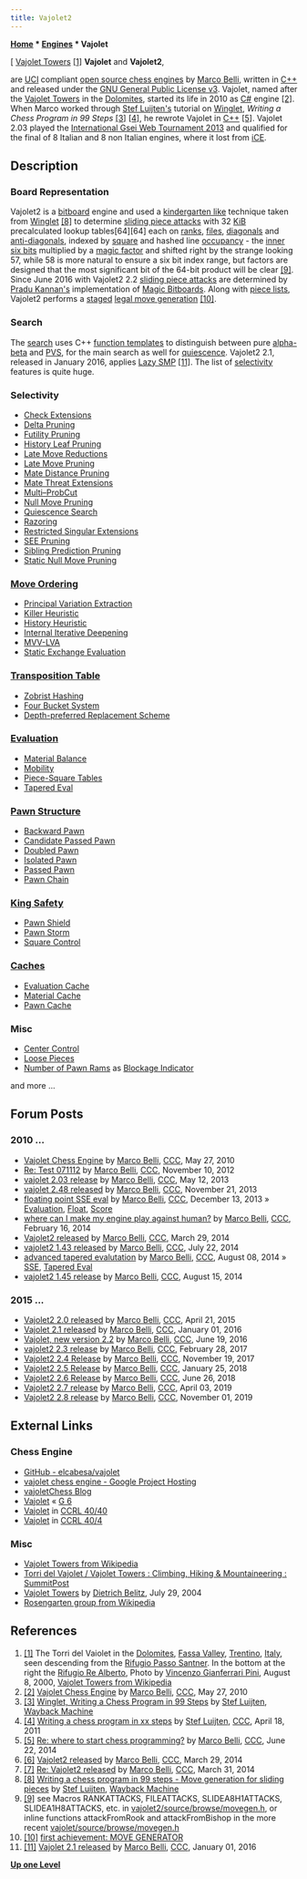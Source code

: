 ```yaml
---
title: Vajolet2
---
```

**[Home](Home "Home") \* [Engines](Engines "Engines") \* Vajolet**



[ [Vajolet Towers](https://en.wikipedia.org/wiki/Vajolet_Towers) <a id="cite-note-1" href="#cite-ref-1">[1]</a>
**Vajolet** and **Vajolet2**,  

are [UCI](UCI "UCI") compliant [open source chess engines](Category:Open_Source "Category:Open Source") by [Marco Belli](Marco_Belli "Marco Belli"), written in [C++](Cpp "Cpp") and released under the [GNU General Public License v3](Free_Software_Foundation#GPL "Free Software Foundation"). Vajolet, named after the [Vajolet Towers](https://en.wikipedia.org/wiki/Vajolet_Towers) in the [Dolomites](https://en.wikipedia.org/wiki/Dolomites), started its life in 2010 as [C#](C_sharp "C sharp") engine <a id="cite-note-2" href="#cite-ref-2">[2]</a>. When Marco worked through [Stef Luijten's](index.php?title=Stef_Luijten&action=edit&redlink=1 "Stef Luijten (page does not exist)") tutorial on [Winglet](Winglet "Winglet"), *Writing a Chess Program in 99 Steps* <a id="cite-note-3" href="#cite-ref-3">[3]</a> <a id="cite-note-4" href="#cite-ref-4">[4]</a>, he rewrote Vajolet in [C++](Cpp "Cpp") <a id="cite-note-5" href="#cite-ref-5">[5]</a>. Vajolet 2.03 played the [International Gsei Web Tournament 2013](IGWT_2013 "IGWT 2013") and qualified for the final of 8 Italian and 8 non Italian engines, where it lost from [iCE](ICE "ICE"). 



## Description


### Board Representation


Vajolet2 is a [bitboard](Bitboards "Bitboards") engine and used a [kindergarten like](Kindergarten_Bitboards "Kindergarten Bitboards") technique taken from [Winglet](Winglet "Winglet") <a id="cite-note-8" href="#cite-ref-8">[8]</a> to determine [sliding piece attacks](Sliding_Piece_Attacks "Sliding Piece Attacks") with 32 [KiB](https://en.wikipedia.org/wiki/Kibibyte) precalculated lookup tables[64][64] each on [ranks](Ranks "Ranks"), [files](Files "Files"), [diagonals](Diagonals "Diagonals") and [anti-diagonals](Anti-Diagonals "Anti-Diagonals"), indexed by [square](Squares "Squares") and hashed line [occupancy](Occupancy "Occupancy") - the [inner six bits](First_Rank_Attacks#TheOuterSquares "First Rank Attacks") multiplied by a [magic factor](Magic_Bitboards "Magic Bitboards") and shifted right by the strange looking 57, while 58 is more natural to ensure a six bit index range, but factors are designed that the most significant bit of the 64-bit product will be clear <a id="cite-note-9" href="#cite-ref-9">[9]</a>. Since June 2016 with Vajolet2 2.2 [sliding piece attacks](Sliding_Piece_Attacks "Sliding Piece Attacks") are determined by [Pradu Kannan's](Pradu_Kannan "Pradu Kannan") implementation of [Magic Bitboards](Magic_Bitboards "Magic Bitboards"). Along with [piece lists](Piece-Lists "Piece-Lists"), Vajolet2 performs a [staged](Move_Generation#Staged "Move Generation") [legal move generation](Move_Generation#Legal "Move Generation") <a id="cite-note-10" href="#cite-ref-10">[10]</a>. 



### Search


The [search](Search "Search") uses C++ [function templates](https://en.wikipedia.org/wiki/Template_%28C%2B%2B%29#Function_templates) to distinguish between pure [alpha-beta](Alpha-Beta "Alpha-Beta") and [PVS](Principal_Variation_Search "Principal Variation Search"), for the main search as well for [quiescence](Quiescence_Search "Quiescence Search"). Vajolet2 2.1, released in January 2016, applies [Lazy SMP](Lazy_SMP "Lazy SMP") <a id="cite-note-11" href="#cite-ref-11">[11]</a>. The list of [selectivity](Selectivity "Selectivity") features is quite huge.



### Selectivity


* [Check Extensions](Check_Extensions "Check Extensions")
* [Delta Pruning](Delta_Pruning "Delta Pruning")
* [Futility Pruning](Futility_Pruning "Futility Pruning")
* [History Leaf Pruning](History_Leaf_Pruning "History Leaf Pruning")
* [Late Move Reductions](Late_Move_Reductions "Late Move Reductions")
* [Late Move Pruning](Futility_Pruning#MoveCountBasedPruning "Futility Pruning")
* [Mate Distance Pruning](Mate_Distance_Pruning "Mate Distance Pruning")
* [Mate Threat Extensions](Mate_Threat_Extensions "Mate Threat Extensions")
* [Multi–ProbCut](ProbCut#MPC "ProbCut")
* [Null Move Pruning](Null_Move_Pruning "Null Move Pruning")
* [Quiescence Search](Quiescence_Search "Quiescence Search")
* [Razoring](Razoring "Razoring")
* [Restricted Singular Extensions](Singular_Extensions#RestrictedSE "Singular Extensions")
* [SEE Pruning](Static_Exchange_Evaluation "Static Exchange Evaluation")
* [Sibling Prediction Pruning](Sibling_Prediction_Pruning "Sibling Prediction Pruning")
* [Static Null Move Pruning](Reverse_Futility_Pruning "Reverse Futility Pruning")


### [Move Ordering](Move_Ordering "Move Ordering")


* [Principal Variation Extraction](Principal_Variation "Principal Variation")
* [Killer Heuristic](Killer_Heuristic "Killer Heuristic")
* [History Heuristic](History_Heuristic "History Heuristic")
* [Internal Iterative Deepening](Internal_Iterative_Deepening "Internal Iterative Deepening")
* [MVV-LVA](MVV-LVA "MVV-LVA")
* [Static Exchange Evaluation](Static_Exchange_Evaluation "Static Exchange Evaluation")


### [Transposition Table](Transposition_Table "Transposition Table")


* [Zobrist Hashing](Zobrist_Hashing "Zobrist Hashing")
* [Four Bucket System](Transposition_Table#Bucket "Transposition Table")
* [Depth-preferred Replacement Scheme](Transposition_Table#ReplacementStrategies "Transposition Table")


### [Evaluation](Evaluation "Evaluation")


* [Material Balance](Material#Balance "Material")
* [Mobility](Mobility "Mobility")
* [Piece-Square Tables](Piece-Square_Tables "Piece-Square Tables")
* [Tapered Eval](Tapered_Eval "Tapered Eval")


### [Pawn Structure](Pawn_Structure "Pawn Structure")


* [Backward Pawn](Backward_Pawn "Backward Pawn")
* [Candidate Passed Pawn](Candidate_Passed_Pawn "Candidate Passed Pawn")
* [Doubled Pawn](Doubled_Pawn "Doubled Pawn")
* [Isolated Pawn](Isolated_Pawn "Isolated Pawn")
* [Passed Pawn](Passed_Pawn "Passed Pawn")
* [Pawn Chain](Pawn_Chain "Pawn Chain")


### [King Safety](King_Safety "King Safety")


* [Pawn Shield](King_Safety#PawnShield "King Safety")
* [Pawn Storm](King_Safety#PawnStorm "King Safety")
* [Square Control](King_Safety#SquareControl "King Safety")


### [Caches](Hash_Table "Hash Table")


* [Evaluation Cache](Evaluation_Hash_Table "Evaluation Hash Table")
* [Material Cache](Material_Hash_Table "Material Hash Table")
* [Pawn Cache](Pawn_Hash_Table "Pawn Hash Table")


### Misc


* [Center Control](Center_Control "Center Control")
* [Loose Pieces](Loose_Piece "Loose Piece")
* [Number of Pawn Rams](Pawn_Rams_(Bitboards) "Pawn Rams (Bitboards)") as [Blockage Indicator](Blockage_Detection "Blockage Detection")


 and more ...
## Forum Posts


### 2010 ...


* [Vajolet Chess Engine](http://www.talkchess.com/forum/viewtopic.php?t=34545) by [Marco Belli](Marco_Belli "Marco Belli"), [CCC](CCC "CCC"), May 27, 2010
* [Re: Test 071112](http://www.talkchess.com/forum/viewtopic.php?t=45918&start=4) by [Marco Belli](Marco_Belli "Marco Belli"), [CCC](CCC "CCC"), November 10, 2012
* [vajolet 2.03 release](http://www.talkchess.com/forum/viewtopic.php?t=47974) by [Marco Belli](Marco_Belli "Marco Belli"), [CCC](CCC "CCC"), May 12, 2013
* [vajolet 2.48 released](http://www.talkchess.com/forum/viewtopic.php?t=50170) by [Marco Belli](Marco_Belli "Marco Belli"), [CCC](CCC "CCC"), November 21, 2013
* [floating point SSE eval](http://www.talkchess.com/forum/viewtopic.php?t=50472) by [Marco Belli](Marco_Belli "Marco Belli"), [CCC](CCC "CCC"), December 13, 2013 » [Evaluation](Evaluation "Evaluation"), [Float](Float "Float"), [Score](Score "Score")
* [where can I make my engine play against human?](http://www.talkchess.com/forum/viewtopic.php?t=51302) by [Marco Belli](Marco_Belli "Marco Belli"), [CCC](CCC "CCC"), February 16, 2014
* [Vajolet2 released](http://www.talkchess.com/forum/viewtopic.php?t=51786) by [Marco Belli](Marco_Belli "Marco Belli"), [CCC](CCC "CCC"), March 29, 2014
* [vajolet2 1.43 released](http://www.talkchess.com/forum/viewtopic.php?t=53048) by [Marco Belli](Marco_Belli "Marco Belli"), [CCC](CCC "CCC"), July 22, 2014
* [advanced tapered evalutation](http://www.talkchess.com/forum/viewtopic.php?t=53220) by [Marco Belli](Marco_Belli "Marco Belli"), [CCC](CCC "CCC"), August 08, 2014 » [SSE](SSE "SSE"), [Tapered Eval](Tapered_Eval "Tapered Eval")
* [vajolet2 1.45 release](http://www.talkchess.com/forum/viewtopic.php?t=53299) by [Marco Belli](Marco_Belli "Marco Belli"), [CCC](CCC "CCC"), August 15, 2014


### 2015 ...


* [Vajolet2 2.0 released](http://www.talkchess.com/forum/viewtopic.php?t=56086) by [Marco Belli](Marco_Belli "Marco Belli"), [CCC](CCC "CCC"), April 21, 2015
* [Vajolet 2.1 released](http://www.talkchess.com/forum/viewtopic.php?t=58762) by [Marco Belli](Marco_Belli "Marco Belli"), [CCC](CCC "CCC"), January 01, 2016
* [Vajolet, new version 2.2](http://www.talkchess.com/forum/viewtopic.php?t=60535) by [Marco Belli](Marco_Belli "Marco Belli"), [CCC](CCC "CCC"), June 19, 2016
* [vajolet2 2.3 release](http://www.talkchess.com/forum/viewtopic.php?t=63301) by [Marco Belli](Marco_Belli "Marco Belli"), [CCC](CCC "CCC"), February 28, 2017
* [Vajolet2 2.4 Release](http://www.talkchess.com/forum/viewtopic.php?t=65770) by [Marco Belli](Marco_Belli "Marco Belli"), [CCC](CCC "CCC"), November 19, 2017
* [Vajolet2 2.5 Release](http://www.talkchess.com/forum/viewtopic.php?t=66412) by [Marco Belli](Marco_Belli "Marco Belli"), [CCC](CCC "CCC"), January 25, 2018
* [Vajolet2 2.6 Release](http://www.talkchess.com/forum3/viewtopic.php?f=2&t=67828) by [Marco Belli](Marco_Belli "Marco Belli"), [CCC](CCC "CCC"), June 26, 2018
* [Vajolet2 2.7 release](http://www.talkchess.com/forum3/viewtopic.php?f=2&t=70403) by [Marco Belli](Marco_Belli "Marco Belli"), [CCC](CCC "CCC"), April 03, 2019
* [Vajolet2 2.8 release](http://www.talkchess.com/forum3/viewtopic.php?f=2&t=72225) by [Marco Belli](Marco_Belli "Marco Belli"), [CCC](CCC "CCC"), November 01, 2019


## External Links


### Chess Engine


* [GitHub - elcabesa/vajolet](https://github.com/elcabesa/vajolet/)
* [vajolet chess engine - Google Project Hosting](https://code.google.com/p/vajolet/)
* [vajoletChess Blog](http://vajoletchess.blogspot.it/)
* [Vajolet](http://www.g-sei.org/category/chess-engines/vajolet/) « [G 6](G_6 "G 6")
* [Vajolet](http://www.computerchess.org.uk/ccrl/4040/cgi/compare_engines.cgi?family=Vajolet&print=Rating+list&print=Results+table&print=LOS+table&print=Ponder+hit+table&print=Eval+difference+table&print=Comopp+gamenum+table&print=Overlap+table&print=Score+with+common+opponents) in [CCRL 40/40](CCRL "CCRL")
* [Vajolet](http://www.computerchess.org.uk/ccrl/404/cgi/compare_engines.cgi?family=Vajolet&print=Rating+list&print=Results+table&print=LOS+table&print=Ponder+hit+table&print=Eval+difference+table&print=Comopp+gamenum+table&print=Overlap+table&print=Score+with+common+opponents) in [CCRL 40/4](CCRL "CCRL")


### Misc


* [Vajolet Towers from Wikipedia](https://en.wikipedia.org/wiki/Vajolet_Towers)
* [Torri del Vajolet / Vajolet Towers : Climbing, Hiking & Mountaineering : SummitPost](http://www.summitpost.org/torri-del-vajolet-vajolet-towers/150951)
* [Vajolet Towers](http://physics-server.uoregon.edu/~belitz/db_virtual/db_climbing/peaks/vajolet_towers.html) by [Dietrich Belitz](http://physics-server.uoregon.edu/~belitz/), July 29, 2004
* [Rosengarten group from Wikipedia](https://en.wikipedia.org/wiki/Rosengarten_group)


## References


1. <a id="cite-ref-1" href="#cite-note-1">[1]</a> The Torri del Vaiolet in the [Dolomites](https://en.wikipedia.org/wiki/Dolomites), [Fassa Valley](https://en.wikipedia.org/w/index.php?title=Fassa_Valley), [Trentino](https://en.wikipedia.org/wiki/Trentino), [Italy](https://en.wikipedia.org/wiki/Italy), seen descending from the [Rifugio Passo Santner](https://it.wikipedia.org/wiki/Rifugio_Passo_Santner). In the bottom at the right the [Rifugio Re Alberto](https://it.wikipedia.org/wiki/Rifugio_Re_Alberto), Photo by [Vincenzo Gianferrari Pini](http://commons.wikimedia.org/wiki/User:Vincenzo_Gianferrari_Pini), August 8, 2000, [Vajolet Towers from Wikipedia](https://en.wikipedia.org/wiki/Vajolet_Towers)
2. <a id="cite-ref-2" href="#cite-note-2">[2]</a> [Vajolet Chess Engine](http://www.talkchess.com/forum/viewtopic.php?t=34545) by [Marco Belli](Marco_Belli "Marco Belli"), [CCC](CCC "CCC"), May 27, 2010
3. <a id="cite-ref-3" href="#cite-note-3">[3]</a> [Winglet, Writing a Chess Program in 99 Steps](http://web.archive.org/web/20120621100214/http://www.sluijten.com/winglet/) by [Stef Luijten](index.php?title=Stef_Luijten&action=edit&redlink=1 "Stef Luijten (page does not exist)"), [Wayback Machine](https://en.wikipedia.org/wiki/Wayback_Machine)
4. <a id="cite-ref-4" href="#cite-note-4">[4]</a> [Writing a chess program in xx steps](http://www.talkchess.com/forum/viewtopic.php?t=38787) by [Stef Luijten](index.php?title=Stef_Luijten&action=edit&redlink=1 "Stef Luijten (page does not exist)"), [CCC](CCC "CCC"), April 18, 2011
5. <a id="cite-ref-5" href="#cite-note-5">[5]</a> [Re: where to start chess programming?](http://www.talkchess.com/forum/viewtopic.php?t=52709&start=18) by [Marco Belli](Marco_Belli "Marco Belli"), [CCC](CCC "CCC"), June 22, 2014
6. <a id="cite-ref-6" href="#cite-note-6">[6]</a> [Vajolet2 released](http://www.talkchess.com/forum/viewtopic.php?t=51786) by [Marco Belli](Marco_Belli "Marco Belli"), [CCC](CCC "CCC"), March 29, 2014
7. <a id="cite-ref-7" href="#cite-note-7">[7]</a> [Re: Vajolet2 released](http://www.talkchess.com/forum/viewtopic.php?t=51786&start=22) by [Marco Belli](Marco_Belli "Marco Belli"), [CCC](CCC "CCC"), March 31, 2014
8. <a id="cite-ref-8" href="#cite-note-8">[8]</a> [Writing a chess program in 99 steps - Move generation for sliding pieces](http://web.archive.org/web/20120621060943/http://www.sluijten.com/winglet/11movegen03.htm#Move_generation_for_sliding_pieces_-_magic_bitboards_) by [Stef Luijten](index.php?title=Stef_Luijten&action=edit&redlink=1 "Stef Luijten (page does not exist)"), [Wayback Machine](https://en.wikipedia.org/wiki/Wayback_Machine)
9. <a id="cite-ref-9" href="#cite-note-9">[9]</a> see Macros RANKATTACKS, FILEATTACKS, SLIDEA8H1ATTACKS, SLIDEA1H8ATTACKS, etc. in [vajolet2/source/browse/movegen.h](https://code.google.com/p/vajolet2/source/browse/movegen.h), or inline functions attackFromRook and attackFromBishop in the more recent [vajolet/source/browse/movegen.h](https://code.google.com/p/vajolet/source/browse/movegen.h)
10. <a id="cite-ref-10" href="#cite-note-10">[10]</a> [first achievement: MOVE GENERATOR](http://vajoletchess.blogspot.it/2013/11/first-achievement-move-generator.html)
11. <a id="cite-ref-11" href="#cite-note-11">[11]</a> [Vajolet 2.1 released](http://www.talkchess.com/forum/viewtopic.php?t=58762) by [Marco Belli](Marco_Belli "Marco Belli"), [CCC](CCC "CCC"), January 01, 2016

**[Up one Level](Engines "Engines")**







 
